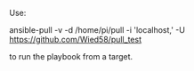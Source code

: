 Use: 

ansible-pull -v -d /home/pi/pull -i 'localhost,' -U https://github.com/Wied58/pull_test

to run the playbook from a target.
